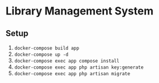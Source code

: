 # Library Management System
## Setup
1. `docker-compose build app`
2. `docker-compose up -d`
3. `docker-compose exec app compose install`
4. `docker-compose exec app php artisan key:generate`
5. `docker-compose exec app php artisan migrate`